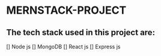 # MERNSTACK-PROJECT

## The tech stack used in this project are:
 [] Node js
 [] MongoDB
 [] React js
 [] Express js